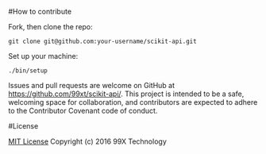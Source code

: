#How to contribute

Fork, then clone the repo:
<pre><code>git clone git@github.com:your-username/scikit-api.git</code></pre>

Set up your machine:
<pre><code>./bin/setup</code></pre>

Issues and pull requests are welcome on GitHub at https://github.com/99xt/scikit-api/. This project is intended to be a safe, welcoming space for collaboration, and contributors are expected to adhere to the Contributor Covenant code of conduct.

#License

[MIT License](https://github.com/99xt/scikit-api/blob/master/LICENSE)
Copyright (c) 2016 99X Technology
